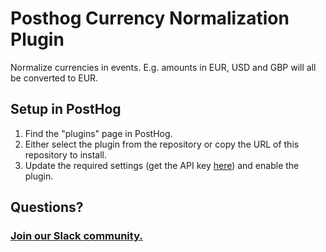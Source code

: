 # Posthog Currency Normalization Plugin

Normalize currencies in events. E.g. amounts in EUR, USD and GBP will all be converted to EUR.

## Setup in PostHog

1. Find the "plugins" page in PostHog.
2. Either select the plugin from the repository or copy the URL of this repository to install.
3. Update the required settings (get the API key [here](https://openexchangerates.org/)) and enable the plugin.

## Questions?

### [Join our Slack community.](https://join.slack.com/t/posthogusers/shared_invite/enQtOTY0MzU5NjAwMDY3LTc2MWQ0OTZlNjhkODk3ZDI3NDVjMDE1YjgxY2I4ZjI4MzJhZmVmNjJkN2NmMGJmMzc2N2U3Yjc3ZjI5NGFlZDQ)

